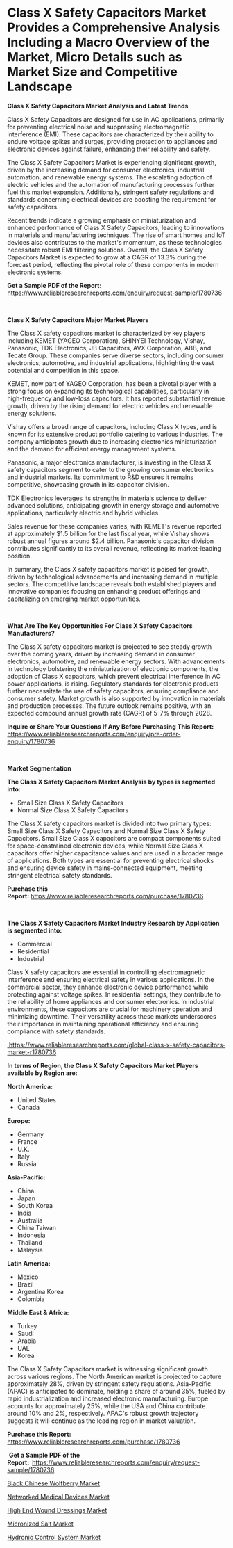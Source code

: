 <p><h1>Class X Safety Capacitors Market Provides a Comprehensive Analysis Including a Macro Overview of the Market, Micro Details such as Market Size and Competitive Landscape</h1></p><p><strong>Class X Safety Capacitors Market Analysis and Latest Trends</strong></p>
<p><p>Class X Safety Capacitors are designed for use in AC applications, primarily for preventing electrical noise and suppressing electromagnetic interference (EMI). These capacitors are characterized by their ability to endure voltage spikes and surges, providing protection to appliances and electronic devices against failure, enhancing their reliability and safety.</p><p>The Class X Safety Capacitors Market is experiencing significant growth, driven by the increasing demand for consumer electronics, industrial automation, and renewable energy systems. The escalating adoption of electric vehicles and the automation of manufacturing processes further fuel this market expansion. Additionally, stringent safety regulations and standards concerning electrical devices are boosting the requirement for safety capacitors.</p><p>Recent trends indicate a growing emphasis on miniaturization and enhanced performance of Class X Safety Capacitors, leading to innovations in materials and manufacturing techniques. The rise of smart homes and IoT devices also contributes to the market's momentum, as these technologies necessitate robust EMI filtering solutions. Overall, the Class X Safety Capacitors Market is expected to grow at a CAGR of 13.3% during the forecast period, reflecting the pivotal role of these components in modern electronic systems.</p></p>
<p><strong>Get a Sample PDF of the Report:&nbsp;</strong> <a href="https://www.reliableresearchreports.com/enquiry/request-sample/1780736?utm_campaign=10&utm_medium=2&utm_source=Github&utm_content=ia&utm_term=09102024&utm_id=class-x-safety-capacitors">https://www.reliableresearchreports.com/enquiry/request-sample/1780736</a></p>
<p>&nbsp;</p>
<p><strong>Class X Safety Capacitors Major Market Players</strong></p>
<p><p>The Class X safety capacitors market is characterized by key players including KEMET (YAGEO Corporation), SHINYEI Technology, Vishay, Panasonic, TDK Electronics, JB Capacitors, AVX Corporation, ABB, and Tecate Group. These companies serve diverse sectors, including consumer electronics, automotive, and industrial applications, highlighting the vast potential and competition in this space.</p><p>KEMET, now part of YAGEO Corporation, has been a pivotal player with a strong focus on expanding its technological capabilities, particularly in high-frequency and low-loss capacitors. It has reported substantial revenue growth, driven by the rising demand for electric vehicles and renewable energy solutions.</p><p>Vishay offers a broad range of capacitors, including Class X types, and is known for its extensive product portfolio catering to various industries. The company anticipates growth due to increasing electronics miniaturization and the demand for efficient energy management systems.</p><p>Panasonic, a major electronics manufacturer, is investing in the Class X safety capacitors segment to cater to the growing consumer electronics and industrial markets. Its commitment to R&D ensures it remains competitive, showcasing growth in its capacitor division.</p><p>TDK Electronics leverages its strengths in materials science to deliver advanced solutions, anticipating growth in energy storage and automotive applications, particularly electric and hybrid vehicles.</p><p>Sales revenue for these companies varies, with KEMET's revenue reported at approximately $1.5 billion for the last fiscal year, while Vishay shows robust annual figures around $2.4 billion. Panasonic's capacitor division contributes significantly to its overall revenue, reflecting its market-leading position.</p><p>In summary, the Class X safety capacitors market is poised for growth, driven by technological advancements and increasing demand in multiple sectors. The competitive landscape reveals both established players and innovative companies focusing on enhancing product offerings and capitalizing on emerging market opportunities.</p></p>
<p>&nbsp;</p>
<p><strong>What Are The Key Opportunities For Class X Safety Capacitors Manufacturers?</strong></p>
<p><p>The Class X safety capacitors market is projected to see steady growth over the coming years, driven by increasing demand in consumer electronics, automotive, and renewable energy sectors. With advancements in technology bolstering the miniaturization of electronic components, the adoption of Class X capacitors, which prevent electrical interference in AC power applications, is rising. Regulatory standards for electronic products further necessitate the use of safety capacitors, ensuring compliance and consumer safety. Market growth is also supported by innovation in materials and production processes. The future outlook remains positive, with an expected compound annual growth rate (CAGR) of 5-7% through 2028.</p></p>
<p><strong>Inquire or Share Your Questions If Any Before Purchasing This Report:</strong> <a href="https://www.reliableresearchreports.com/enquiry/pre-order-enquiry/1780736?utm_campaign=10&utm_medium=2&utm_source=Github&utm_content=ia&utm_term=09102024&utm_id=class-x-safety-capacitors">https://www.reliableresearchreports.com/enquiry/pre-order-enquiry/1780736</a></p>
<p>&nbsp;</p>
<p><strong>Market Segmentation</strong></p>
<p><strong>The Class X Safety Capacitors Market Analysis by types is segmented into:</strong></p>
<p><ul><li>Small Size Class X Safety Capacitors</li><li>Normal Size Class X Safety Capacitors</li></ul></p>
<p><p>The Class X safety capacitors market is divided into two primary types: Small Size Class X Safety Capacitors and Normal Size Class X Safety Capacitors. Small Size Class X capacitors are compact components suited for space-constrained electronic devices, while Normal Size Class X capacitors offer higher capacitance values and are used in a broader range of applications. Both types are essential for preventing electrical shocks and ensuring device safety in mains-connected equipment, meeting stringent electrical safety standards.</p></p>
<p><strong>Purchase this Report:&nbsp;</strong><a href="https://www.reliableresearchreports.com/purchase/1780736?utm_campaign=10&utm_medium=2&utm_source=Github&utm_content=ia&utm_term=09102024&utm_id=class-x-safety-capacitors">https://www.reliableresearchreports.com/purchase/1780736</a></p>
<p>&nbsp;</p>
<p><strong>The Class X Safety Capacitors Market Industry Research by Application is segmented into:</strong></p>
<p><ul><li>Commercial</li><li>Residential</li><li>Industrial</li></ul></p>
<p><p>Class X safety capacitors are essential in controlling electromagnetic interference and ensuring electrical safety in various applications. In the commercial sector, they enhance electronic device performance while protecting against voltage spikes. In residential settings, they contribute to the reliability of home appliances and consumer electronics. In industrial environments, these capacitors are crucial for machinery operation and minimizing downtime. Their versatility across these markets underscores their importance in maintaining operational efficiency and ensuring compliance with safety standards.</p></p>
<p><a href="https://www.reliableresearchreports.com/global-class-x-safety-capacitors-market-r1780736?utm_campaign=10&utm_medium=2&utm_source=Github&utm_content=ia&utm_term=09102024&utm_id=class-x-safety-capacitors">&nbsp;https://www.reliableresearchreports.com/global-class-x-safety-capacitors-market-r1780736</a></p>
<p><strong>In terms of Region, the Class X Safety Capacitors Market Players available by Region are:</strong></p>
<p>
    <p> <strong> North America: </strong>
        <ul>
            <li>United States</li>
            <li>Canada</li>
        </ul>
        </p> 
    <p> <strong> Europe: </strong>
        <ul>
            <li>Germany</li>
            <li>France</li>
            <li>U.K.</li>
            <li>Italy</li>
            <li>Russia</li>
        </ul>
        </p> 
    <p> <strong> Asia-Pacific: </strong>
        <ul>
            <li>China</li>
            <li>Japan</li>
            <li>South Korea</li>
            <li>India</li>
            <li>Australia</li>
            <li>China Taiwan</li>
            <li>Indonesia</li>
            <li>Thailand</li>
            <li>Malaysia</li>
        </ul>
        </p> 
    <p> <strong> Latin America: </strong>
        <ul>
            <li>Mexico</li>
            <li>Brazil</li>
            <li>Argentina Korea</li>
            <li>Colombia</li>
        </ul>
        </p> 
    <p> <strong> Middle East & Africa: </strong>
        <ul>
            <li>Turkey</li>
            <li>Saudi</li>
            <li>Arabia</li>
            <li>UAE</li>
            <li>Korea</li>
        </ul>
    </p>
    </p>
<p><p>The Class X Safety Capacitors market is witnessing significant growth across various regions. The North American market is projected to capture approximately 28%, driven by stringent safety regulations. Asia-Pacific (APAC) is anticipated to dominate, holding a share of around 35%, fueled by rapid industrialization and increased electronic manufacturing. Europe accounts for approximately 25%, while the USA and China contribute around 10% and 2%, respectively. APAC's robust growth trajectory suggests it will continue as the leading region in market valuation.</p></p>
<p><strong>Purchase this Report: </strong><a href="https://www.reliableresearchreports.com/purchase/1780736?utm_campaign=10&utm_medium=2&utm_source=Github&utm_content=ia&utm_term=09102024&utm_id=class-x-safety-capacitors">https://www.reliableresearchreports.com/purchase/1780736</a></p>
<p>&nbsp;<strong>Get a Sample PDF of the Report:&nbsp;&nbsp;</strong><a href="https://www.reliableresearchreports.com/enquiry/request-sample/1780736?utm_campaign=10&utm_medium=2&utm_source=Github&utm_content=ia&utm_term=09102024&utm_id=class-x-safety-capacitors">https://www.reliableresearchreports.com/enquiry/request-sample/1780736</a></p>
<p><strong></strong></p>
<p><p><a href="https://issuu.com/reportprime-2/docs/black-chinese-wolfberry-market-size_b360d82681d968?utm_campaign=10&utm_medium=2&utm_source=Github&utm_content=ia&utm_term=09102024&utm_id=class-x-safety-capacitors">Black Chinese Wolfberry Market</a></p><p><a href="https://www.linkedin.com/pulse/networked-medical-devices-market-evolution-key-trends-regional-u5nqc?utm_campaign=10&utm_medium=2&utm_source=Github&utm_content=ia&utm_term=09102024&utm_id=class-x-safety-capacitors">Networked Medical Devices Market</a></p><p><a href="https://github.com/NancyAlvarado586/Market-Research-Report-List-1/blob/main/high-end-wound-dressings-market.md?utm_campaign=10&utm_medium=2&utm_source=Github&utm_content=ia&utm_term=09102024&utm_id=class-x-safety-capacitors">High End Wound Dressings Market</a></p><p><a href="https://issuu.com/reportprime-2/docs/micronized-salt-market-size-2030.pp_13aaac3265797c?utm_campaign=10&utm_medium=2&utm_source=Github&utm_content=ia&utm_term=09102024&utm_id=class-x-safety-capacitors">Micronized Salt Market</a></p><p><a href="https://www.linkedin.com/pulse/hydronic-control-system-market-size-growth-industry-analysis-efqqf?utm_campaign=10&utm_medium=2&utm_source=Github&utm_content=ia&utm_term=09102024&utm_id=class-x-safety-capacitors">Hydronic Control System Market</a></p></p>